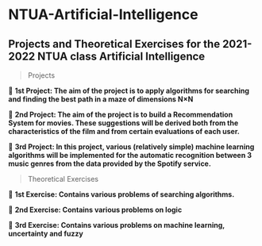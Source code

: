 # NTUA-Artificial-Intelligence

## Projects and Theoretical Exercises for the 2021-2022 NTUA class Artificial Intelligence

> Projects

🔴 <b>1st Project: The aim of the project is to apply algorithms for searching and finding the best path in a maze of dimensions N×N </b>

🔴 <b>2nd Project: The aim of the project is to build a Recommendation System for movies. These suggestions will be derived both from the characteristics of the film and from certain evaluations of each user. </b>

🔴 <b>3rd Project: In this project, various (relatively simple) machine learning algorithms will be implemented for the automatic recognition between 3 music genres from the data provided by the Spotify service.</b>

> Theoretical Exercises

🔴 <b>1st Exercise: Contains various problems of searching algorithms. </b>

🔴 <b>2nd Exercise: Contains various problems on logic </b>

🔴 <b>3rd Exercise: Contains various problems on machine learning, uncertainty and fuzzy </b>
